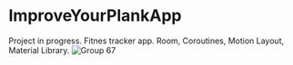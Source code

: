 # ImproveYourPlankApp
Project in progress.
Fitnes tracker app.
Room, Coroutines, Motion Layout, Material Library.
![Group 67](https://user-images.githubusercontent.com/82533889/153748174-6158f0a1-5913-4463-8d4f-d29e66fb2f32.png)
